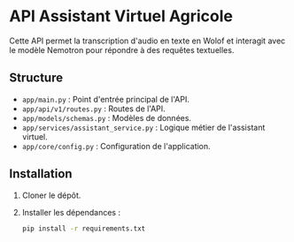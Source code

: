 # API Assistant Virtuel Agricole

Cette API permet la transcription d'audio en texte en Wolof et interagit avec le modèle Nemotron pour répondre à des requêtes textuelles.

## Structure

- `app/main.py` : Point d'entrée principal de l'API.
- `app/api/v1/routes.py` : Routes de l'API.
- `app/models/schemas.py` : Modèles de données.
- `app/services/assistant_service.py` : Logique métier de l'assistant virtuel.
- `app/core/config.py` : Configuration de l'application.

## Installation

1. Cloner le dépôt.
2. Installer les dépendances :

   ```bash
   pip install -r requirements.txt
